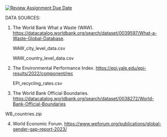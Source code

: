 [![Review Assignment Due Date](https://classroom.github.com/assets/deadline-readme-button-24ddc0f5d75046c5622901739e7c5dd533143b0c8e959d652212380cedb1ea36.svg)](https://classroom.github.com/a/g_e38bz1)

DATA SOURCES:

1. The World Bank What a Waste (WAW). https://datacatalog.worldbank.org/search/dataset/0039597/What-a-Waste-Global-Database.

   WAW_city_level_data.csv

   WAW_country_level_data.csv

2. The Environmental Performance Index. https://epi.yale.edu/epi-results/2022/component/rec

   EPI_recycling_rates.csv

3. The World Bank Official Boundaries. https://datacatalog.worldbank.org/search/dataset/0038272/World-Bank-Official-Boundaries

 WB_countries.zip

4. World Economic Forum.
   https://www.weforum.org/publications/global-gender-gap-report-2023/
